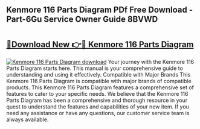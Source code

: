 ## Kenmore 116 Parts Diagram PDf Free Download - Part-6Gu Service Owner Guide 8BVWD

# <h2><a href="http://dfm79c1.blite.top/?on=Kenmore+116+Parts+Diagram">🔗Download New 👉🔴 Kenmore 116 Parts Diagram</a></h2>

[![Kenmore 116 Parts Diagram download](https://i.imgur.com/lujVjoI.png)](http://dfm79c1.blite.top/?on=Kenmore+116+Parts+Diagram)
Your journey with the Kenmore 116 Parts Diagram starts here. This manual is your comprehensive guide to understanding and using it effectively. Compatible with Major Brands This Kenmore 116 Parts Diagram is compatible with major brands of compatible products. This Kenmore 116 Parts Diagram features a comprehensive set of features to cater to your specific needs. We believe that the Kenmore 116 Parts Diagram has been a comprehensive and thorough resource in your quest to understand the features and capabilities of your new item. If you need any assistance or have any questions, our customer service team is always available.
